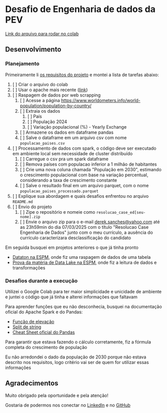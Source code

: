 # Desafio de Engenharia de dados da PEV

[Link do arquivo para rodar no colab](https://colab.research.google.com/drive/1YwJURtuzFSZomAnMlkEvcCjwgXBlEqcf?usp=sharing)

## Desenvolvimento

### Planejamento
Primeiramente li [os requisitos do projeto](https://docs.google.com/document/d/1TziXLKoH70efao7-VQbiRzhAyuKtKQ68PPqtkPXML5I/edit?tab=t.0) e montei a lista de tarefas abaixo:

1. [ ] Criar o arquivo do colab
2. [ ] Usar o apache mais recente ([link](https://spark.apache.org/downloads.html))
3. [ ] Raspagem de dados por web scrapping
	1. [ ] Acesse a página https://www.worldometers.info/world-population/population-by-country/
	2. [ ] Extraia os dados
		1. [ ] País
		2. [ ] População 2024
		3. [ ] Variação populacional (%) - Yearly Exchange
	3. [ ] Armazene os dados em dataframe pandas
	4. [ ] Salve o dataframe em um arquivo csv com nome `populacao_paises.csv`
4. [ ] Processamento de dados com spark, o código deve ser executado em ambiente local sem necessidade de cluster distribuído
	1. [ ] Carregue o csv pra um spark dataframe
	2. [ ] Remova países com populacao inferior a 1 milhão de habitantes
	3. [ ] Crie uma nova coluna chamada "População em 2030", estimando o crescimento populacional com base na variação percentual, considerando a taxa de crescimento constante
	4. [ ] Salve o resultado final em um arquivo parquet, com o nome `populacao_paises_processado.parquet`
5. [ ] Explique sua abordagem e quais desafios enfrentou no arquivo `README.md`
6. [ ] Envio do projeto
	1. [ ] Zipe o repositório e nomeie como `resolucao_case_ed[seu-nome].zip`
	2. [ ] Envie o arquivo zip para o e-mail derek.sanches@yahoo.com até as 23h59min do dia 07/03/2025 com o título "Resolucao Case Engenharia de Dados" junto com o meu currículo, a ausência do currículo caracterizara desclassificação do candidato

Em seguida busquei em projetos anteriores o que já tinha pronto
- [Dataton na ESPM](https://colab.research.google.com/drive/1rnwvcvRZWcDWp3kTzB6kB0VjdJkSoTJu), onde fiz uma raspagem de dados de uma tabela
- [Prova da matéria de Data Lake na ESPM](https://colab.research.google.com/drive/1GyRpUScqdNNq0Hg6JcE__6oH65Rt-n9u?usp=sharing), onde fiz a leitura de dados e transformações

### Desafios durante a execução
Utilizei o Google Colab para ter maior simplicidade e unicidade de ambiente e juntei o código que já tinha e alterei informações que faltavam

Para aprender funções que eu não desconhecia, busquei na documentação oficial do Apache Spark e do Pandas:
- [Função de elevação](https://spark.apache.org/docs/latest/api/python/reference/pyspark.sql/api/pyspark.sql.functions.pow.html)
- [Split de string](https://spark.apache.org/docs/latest/api/python/reference/pyspark.sql/api/pyspark.sql.functions.split.html)
- [Cheat Sheet oficial do Pandas](https://pandas.pydata.org/Pandas_Cheat_Sheet.pdf)

Para garantir que estava fazendo o cálculo corretamente, fiz a fórmula completa do crescimento de população

Eu não arredondei o dado da população de 2030 porque não estava descrito nos requisitos, logo critério vai ser de quem for utilizar essas informações

## Agradecimentos
Muito obrigado pela oportunidade e pela atenção!

Gostaria de podermos nos conectar no [LinkedIn](https://www.linkedin.com/in/guigadev/) e no [GitHub](https://github.com/ryguigas0)